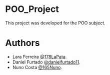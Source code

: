 # POO_Project

This project was developed for the POO subject. 

# Authors

- Lara Ferreira [@178LaPata](https://github.com/178LaPata).
- Daniel Furtado [@danielfurtado11](https://github.com/danielfurtado11).
- Nuno Costa [@165Nuno](https://github.com/165Nuno).
